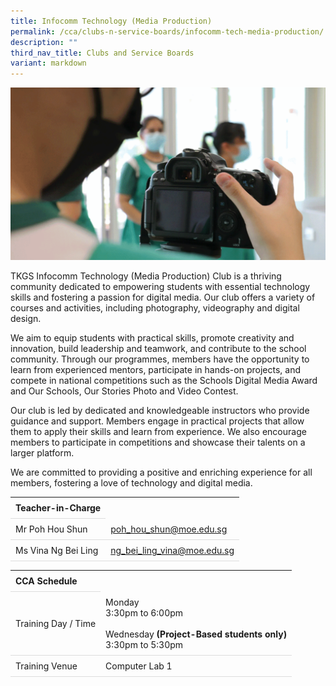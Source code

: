 ```yaml
---
title: Infocomm Technology (Media Production)
permalink: /cca/clubs-n-service-boards/infocomm-tech-media-production/
description: ""
third_nav_title: Clubs and Service Boards
variant: markdown
---
```

<style>
table {
  border-collapse: collapse;
  width: 100%;
}

th, td {
  padding: 8px;
  text-align: left;
  border-bottom: 1px solid #ddd;
}

tr:hover {background-color: #F5F5DC;}
</style>

<img src="/images/CCA/Media_Club/mediaclub.gif">

<p>TKGS Infocomm Technology (Media Production) Club is a thriving community dedicated to empowering students with essential technology skills and fostering a passion for digital media. Our club offers a variety of courses and activities, including photography, videography and digital design.</p>

<p>We aim to equip students with practical skills, promote creativity and innovation, build leadership and teamwork, and contribute to the school community. Through our programmes, members have the opportunity to learn from experienced mentors, participate in hands-on projects, and compete in national competitions such as the Schools Digital Media Award and Our Schools, Our Stories Photo and Video Contest. </p>

<p>Our club is led by dedicated and knowledgeable instructors who provide guidance and support. Members engage in practical projects that allow them to apply their skills and learn from experience. We also encourage members to participate in competitions and showcase their talents on a larger platform. </p>

<p>We are committed to providing a positive and enriching experience for all members, fostering a love of technology and digital media.</p>

<table>
	<tbody>
		<tr>
			<th colspan="1">Teacher-in-Charge</th>
</tr>
		<tr>
	<td rowspan="1">Mr Poh Hou Shun</td>
 <td><a target="" href="mailto:poh_hou_shun@moe.edu.sg">poh_hou_shun@moe.edu.sg</a></td>
	 	</tr>
<tr>
	<td rowspan="1">Ms Vina Ng Bei Ling</td>
 <td><a target="" href="mailto:ng_bei_ling_vina@moe.edu.sg">ng_bei_ling_vina@moe.edu.sg</a></td>
	 	</tr>
	</tbody>
	</table>
<table>
	<tbody>
		<tr>
			<th colspan="1">CCA Schedule</th>
</tr>
		<tr>
	<td rowspan="1"> Training Day / Time</td>
<td>Monday<br>
	3:30pm to 6:00pm<br><br>
	Wednesday <b>(Project-Based students only)</b><br>
	3:30pm to 5:30pm
		</td>
	 	</tr>
<tr>
	<td rowspan="1">Training Venue</td>
 <td rowspan="1">Computer Lab 1</td>
	</tr>
</tbody>
</table>